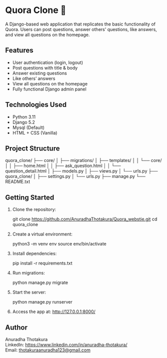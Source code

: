 Quora Clone 🧠
==============

A Django-based web application that replicates the basic functionality of Quora. Users can post questions, answer others' questions, like answers, and view all questions on the homepage.

Features
--------

- User authentication (login, logout)
- Post questions with title & body
- Answer existing questions
- Like others’ answers
- View all questions on the homepage
- Fully functional Django admin panel

Technologies Used
-----------------

- Python 3.11
- Django 5.2
- Mysql (Default)
- HTML + CSS (Vanilla)

Project Structure
-----------------

quora_clone/
├── core/
│   ├── migrations/
│   ├── templates/
│   │   └── core/
│   │       ├── home.html
│   │       ├── ask_question.html
│   │       └── question_detail.html
│   ├── models.py
│   ├── views.py
│   └── urls.py
├── quora_clone/
│   ├── settings.py
│   └── urls.py
├── manage.py
└── README.txt

Getting Started
---------------

1. Clone the repository:

   git clone https://github.com/AnuradhaThotakura/Quora_webstie.git
   cd quora_clone

2. Create a virtual environment:

   python3 -m venv env
   source env/bin/activate

3. Install dependencies:

   pip install -r requirements.txt

4. Run migrations:

   python manage.py migrate

5. Start the server:

   python manage.py runserver

6. Access the app at: http://127.0.0.1:8000/

Author
------

Anuradha Thotakura  
LinkedIn: https://www.linkedin.com/in/anuradha-thotakura/  
Email: thotakuraanuradha123@gmail.com
